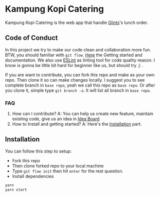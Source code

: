 # Kampung Kopi Catering
Kampung Kopi Catering is the web app that handle [Glints](https://glints.com)'s lunch order.

## Code of Conduct
In this project we try to make our code clean and collaboration more fun. BTW, you should familiar with `git flow`. [Here](https://www.atlassian.com/git/tutorials/comparing-workflows/gitflow-workflow) the Getting started and documentation. We also use [ESLint](https://eslint.org/) as linting tool for code quality reason. I know is gonna be little bit hard for beginner like us, but should try ;) .

If you are want to contribute, you can fork this repo and make as your own repo. Then clone it so can make changes locally. I suggest you to see complete branch  in `base repo`, yeah we call this repo as `base repo`. Or after you clone it, simple type `git branch -a`. It will list all branch in `base repo`.

### FAQ
1.  How can I contribute?
    A: You can help us create new feature, maintain existing code, give us an idea in [Idea Board](https://github.com/ariebrainware/kkopi-catering/projects/1#column-4146048)
2.  How to Install and getting started?
    A: Here's the [Installation](#Installation) part.

## Installation
You can follow this step to setup:
* Fork this repo
* Then clone forked repo to your local machine
* Type `git flow init` then hit `enter` for the rest question.
* Install dependencies
```sh
yarn
yarn start
```
